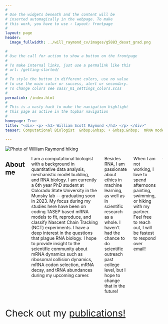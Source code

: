 ```yaml
---
#
# Use the widgets beneath and the content will be
# inserted automagically in the webpage. To make
# this work, you have to use › layout: frontpage
#
layout: page
header:
  image_fullwidth: ../will_raymond_cv/images/g5883_desat_grad.png

#
# Use the call for action to show a button on the frontpage
#
# To make internal links, just use a permalink like this
# url: /getting-started/
#
# To style the button in different colors, use no value
# to use the main color or success, alert or secondary.
# To change colors see sass/_01_settings_colors.scss
#
permalink: /index.html
#
# This is a nasty hack to make the navigation highlight
# this page as active in the topbar navigation
#
homepage: True
title: "<div> <p> <h3> William Scott Raymond </h3> </p> </div>"
teaser: Computational Biologist  &nbsp;&nbsp; • &nbsp;&nbsp;  mRNA modeler &nbsp;&nbsp; • &nbsp;&nbsp;  Painter &nbsp;&nbsp; • &nbsp;&nbsp;  (he/him) 

---
```


<div class="row t10">
  <div class="large-6 columns"> 
    <div> 
      <img src="/will_raymond_cv/images/wsr_photo3.jpg" alt="Photo of William Raymond hiking">
    </div>
  </div>
  <div class="large-6 columns">
    <h2> About me 
    </h2> 
    <p> 
    I am a computational biologist with a background in quantitative data analysis, mechanistic model building, and RNA biology.
    I am currently a 6th year PhD student at Colorado State University in the Munsky lab -- graduating soon in 2023. My focus during my studies here have been on coding TASEP based mRNA models to fit, reproduce, and classify Nascent Chain Tracking (NCT) experiments. 
    I have a deep interest in the questions that plague RNA biology. I hope to provide insight to the scientific community about mRNA dynamics such as ribosomal collision dynamics, mRNA codon selection, mRNA decay, and tRNA abundances during my upcoming career.
    </p>
    <p>
        Besides RNA, I am passionate about ethics in machine learning, as well as in scientific research as a whole. I haven't had the chance to do scientific outreach past college level, but I hope to change that in the future!
    </p>
    <p>
    When I am not working, I love to spend afternoons painting, swimming, or hiking with my partner. Feel free to reach out, I will be fastest to respond over email!

    </p>
   </div>

</div>

<div class="row t50">
  <p style="font-size: 30px;"> Check out my <a href="{{site.baseurl}}/publications/" > publications! </a> </p>
</div>

